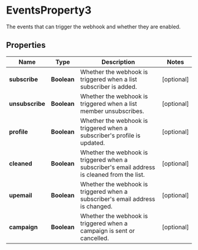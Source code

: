 

# EventsProperty3

The events that can trigger the webhook and whether they are enabled.

## Properties

| Name | Type | Description | Notes |
|------------ | ------------- | ------------- | -------------|
|**subscribe** | **Boolean** | Whether the webhook is triggered when a list subscriber is added. |  [optional] |
|**unsubscribe** | **Boolean** | Whether the webhook is triggered when a list member unsubscribes. |  [optional] |
|**profile** | **Boolean** | Whether the webhook is triggered when a subscriber&#39;s profile is updated. |  [optional] |
|**cleaned** | **Boolean** | Whether the webhook is triggered when a subscriber&#39;s email address is cleaned from the list. |  [optional] |
|**upemail** | **Boolean** | Whether the webhook is triggered when a subscriber&#39;s email address is changed. |  [optional] |
|**campaign** | **Boolean** | Whether the webhook is triggered when a campaign is sent or cancelled. |  [optional] |



